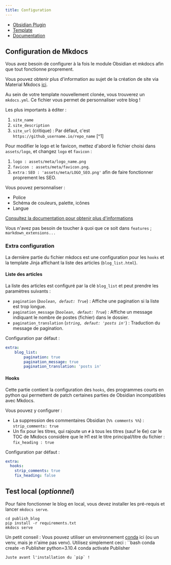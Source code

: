 ```yaml
---
title: Configuration
---
```


- [Obsidian Plugin](https://github.com/ObsidianPublisher/obsidian-github-publisher)
- [Template](https://github.com/ObsidianPublisher/obsidian-mkdocs-publisher-template)
- [Documentation](https://obsidian-publisher.netlify.app)

## Configuration de Mkdocs

Vous avez besoin de configurer à la fois le module Obsidian et mkdocs afin que tout fonctionne proprement.

Vous pouvez obtenir plus d'information au sujet de la création de site via Material Mkdocs [ici](https://squidfunk.github.io/mkdocs-material/creating-your-site/#advanced-configuration).

Au sein de votre template nouvellement clonée, vous trouverez un `mkdocs.yml`. Ce fichier vous permet de personnaliser votre blog ! 

Les plus importants à éditer :
1. `site_name` 
2. `site_description`
3. `site_url` (critique) : Par défaut, c'est `https://github_username.io/repo_name` [^1]

Pour modifier le logo et le favicon, mettez d'abord le fichier choisi dans `assets/logo`, et changez `logo` et `favicon` :
1. `logo : assets/meta/logo_name.png`
2. `favicon : assets/meta/favicon.png`.
3. `extra` : `SEO : 'assets/meta/LOGO_SEO.png'` afin de faire fonctionner proprement les SEO.

Vous pouvez personnaliser :
- Police
- Schéma de couleurs, palette, icônes 
- Langue  

[Consultez la documentation pour obtenir plus d'informations](https://squidfunk.github.io/mkdocs-material/setup/changing-the-colors/)

Vous n'avez pas besoin de toucher à quoi que ce soit dans `features` ; `markdown_extensions...`

### Extra configuration

La dernière partie du fichier mkdocs est une configuration pour les `hooks` et la template Jinja affichant la liste des articles (`blog_list.html`).

#### Liste des articles

La liste des articles est configuré par la clé `blog_list` et peut prendre les paramètres suivants : 

- `pagination` (*`boolean, defaut: True`*) : Affiche une pagination si la liste est trop longue.
- `pagination_message` (*`boolean, defaut: True`*) : Affiche un message indiquant le nombre de postes (fichier) dans le dossier.
- `pagination_translation` (*`string, defaut: 'posts in'`*) : Traduction du message de pagination.

Configuration par défaut : 
```yml
extra:
    blog_list:
        pagination: true
        pagination_message: true
        pagination_translation: 'posts in'
```

#### Hooks

Cette partie contient la configuration des `hooks`, des programmes courts en python qui permettent de patch certaines parties de Obsidian incompatibles avec Mkdocs.

Vous pouvez y configurer :
- La suppression des commentaires Obsidian (`%% comments %%`) : `strip_comments: true`
- Un fix pour les titres, qui rajoute un `#` à tous les titres (sauf le 6e) car le TOC de Mkdocs considère que le H1 est le titre principal/titre du fichier : `fix_heading : true`

Configuration par défaut : 
```yml
extra:
  hooks:
    strip_comments: true
    fix_heading: false
```

## Test local (*optionnel*)

Pour faire fonctionner le blog en local, vous devez installer les pré-requis et lancer `mkdocs serve`.
```
cd publish_blog
pip install -r requirements.txt
mkdocs serve
```
Un petit conseil : Vous pouvez utiliser un environnement [conda](https://docs.conda.io/en/latest/) ici (ou un venv, mais je n'aime pas venv). Utilisez simplement ceci :
``bash
conda create -n Publisher python=3.10.4
conda activate Publisher
```
Juste avant l'installation du `pip` !

